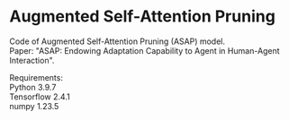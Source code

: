 # Augmented Self-Attention Pruning

Code of Augmented Self-Attention Pruning (ASAP) model.\
Paper: "ASAP: Endowing Adaptation Capability to Agent in Human-Agent Interaction".

Requirements:\
Python 3.9.7\
Tensorflow 2.4.1\
numpy 1.23.5
